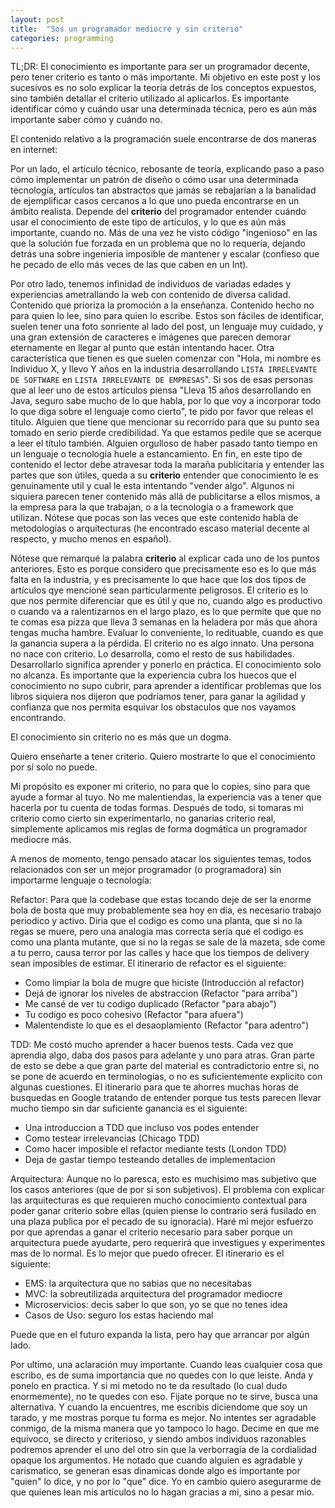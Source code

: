 ```yaml
---
layout: post
title:  "Sos un programador mediocre y sin criterio"
categories: programming
---
```


TL;DR: El conocimiento es importante para ser un programador decente, pero tener criterio es tanto o más importante. Mi objetivo en este post y los sucesivos es no solo explicar la teoría detrás de los conceptos expuestos, sino también detallar el criterio utilizado al aplicarlos. Es importante identificar cómo y cuándo usar una determinada técnica, pero es aún más importante saber cómo y cuándo no.

El contenido relativo a la programación suele encontrarse de dos maneras en internet:

Por un lado, el artículo técnico, rebosante de teoría, explicando paso a paso cómo implementar un patrón de diseño o cómo usar una determinada tecnología, artículos tan abstractos que jamás se rebajarían a la banalidad de ejemplificar casos cercanos a lo que uno pueda encontrarse en un ámbito realista. Depende del **criterio** del programador entender cuándo usar el conocimiento de este tipo de artículos, y lo que es aún más importante, cuando no. Más de una vez he visto código "ingenioso" en las que la solución fue forzada en un problema que no lo requería, dejando detrás una sobre ingenieria imposible de mantener y escalar (confieso que he pecado de ello más veces de las que caben en un Int).

Por otro lado, tenemos infinidad de individuos de variadas edades y experiencias ametrallando la web con contenido de diversa calidad. Contenido que prioriza la promoción a la enseñanza. Contenido hecho no para quien lo lee, sino para quien lo escribe. Estos son fáciles de identificar, suelen tener una foto sonriente al lado del post, un lenguaje muy cuidado, y una gran extensión de caracteres e imágenes que parecen demorar eternamente en llegar al punto que están intentando hacer. Otra característica que tienen es que suelen comenzar con "Hola, mi nombre es Individuo X, y llevo Y años en la industria desarrollando `LISTA IRRELEVANTE DE SOFTWARE` en `LISTA IRRELEVANTE DE EMPRESAS`". Si sos de esas personas que al leer uno de estos artículos piensa "Lleva 15 años desarrollando en Java, seguro sabe mucho de lo que habla, por lo que voy a incorporar todo lo que diga sobre el lenguaje como cierto", te pido por favor que releas el título. Alguien que tiene que mencionar su recorrido para que su punto sea tomado en serio pierde credibilidad. Ya que estamos pedile que se acerque a leer el título también. Alguien orgulloso de haber pasado tanto tiempo en un lenguaje o tecnología huele a estancamiento. En fin, en este tipo de contenido el lector debe atravesar toda la maraña publicitaria y entender las partes que son útiles, queda a su **criterio** entender que conocimiento le es genuinamente util y cual le esta intentando "vender algo". Algunos ni siquiera parecen tener contenido más allá de publicitarse a ellos mismos, a la empresa para la que trabajan, o a la tecnología o a framework que utilizan. Nótese que pocas son las veces que este contenido habla de metodologías o arquitecturas (he encontrado escaso material decente al respecto, y mucho menos en español).

Nótese que remarqué la palabra **criterio** al explicar cada uno de los puntos anteriores. Esto es porque considero que precisamente eso es lo que más falta en la industria, y es precisamente lo que hace que los dos tipos de artículos qye mencioné sean particularmente peligrosos. El criterio es lo que nos permite diferenciar que es útil y que no, cuando algo es productivo o cuando va a ralentizarnos en el largo plazo, es lo que permite que que no te comas esa pizza que lleva 3 semanas en la heladera por más que ahora tengas mucha hambre. Evaluar lo conveniente, lo redituable, cuando es que la ganancia supera a la pérdida. El criterio no es algo innato. Una persona no nace con criterio. Lo desarrolla, como el resto de sus habilidades. Desarrollarlo significa aprender y ponerlo en práctica. El conocimiento solo no alcanza. Es importante que la experiencia cubra los huecos que el conocimiento no supo cubrir, para aprender a identificar problemas que los libros siquiera nos dijeron que podríamos tener, para ganar la agilidad y confianza que nos permita esquivar los obstaculos que nos vayamos encontrando.

El conocimiento sin criterio no es más que un dogma.

Quiero enseñarte a tener criterio. Quiero mostrarte lo que el conocimiento por sí solo no puede.

Mi propósito es exponer mi criterio, no para que lo copies, sino para que ayude a formar al tuyo. No me malentiendas, la experiencia vas a tener que hacerla por tu cuenta de todas formas. Después de todo, si tomaras mi criterio como cierto sin experimentarlo, no ganarias criterio real, simplemente aplicamos mis reglas de forma dogmática un programador mediocre más.

A menos de momento, tengo pensado atacar los siguientes temas, todos relacionados con ser un mejor programador (o programadora) sin importarme lenguaje o tecnología:

Refactor: Para que la codebase que estas tocando deje de ser la enorme bola de bosta que muy probablemente sea hoy en día, es necesario trabajo periodico y activo. Diria que el codigo es como una planta, que si no la regas se muere, pero una analogia mas correcta sería que el codigo es como una planta mutante, que si no la regas se sale de la mazeta, sde come a tu perro, causa terror por las calles y hace que los tiempos de delivery sean imposibles de estimar. El itinerario de refactor es el siguiente:
- Como limpiar la bola de mugre que hiciste (Introducción al refactor)
- Dejá de ignorar los niveles de abstraccion (Refactor "para arriba")
- Me cansé de ver tu codigo duplicado (Refactor "para abajo")
- Tu codigo es poco cohesivo (Refactor "para afuera")
- Malentendiste lo que es el desaoplamiento (Refactor "para adentro")

TDD: Me costó mucho aprender a hacer buenos tests. Cada vez que aprendia algo, daba dos pasos para adelante y uno para atras. Gran parte de esto se debe a que gran parte del material es contradictorio entre si, no se pone de acuerdo en terminologias, o no es suficientemente explicito con algunas cuestiones. El itinerario para que te ahorres muchas horas de busquedas en Google tratando de entender porque tus tests parecen llevar mucho tiempo sin dar suficiente ganancia es el siguiente:
- Una introduccion a TDD que incluso vos podes entender
- Como testear irrelevancias (Chicago TDD)
- Como hacer imposible el refactor mediante tests (London TDD)
- Deja de gastar tiempo testeando detalles de implementacion

Arquitectura: Aunque no lo paresca, esto es muchisimo mas subjetivo que los casos anteriores (que de por si son subjetivos). El problema con explicar las arquitecturas es que requieren mucho conocimiento contextual para poder ganar criterio sobre ellas (quien piense lo contrario será fusilado en una plaza publica por el pecado de su ignoracia). Haré mi mejor esfuerzo por que aprendas a ganar el criterio necesario para saber porque un arquitectura puede ayudarte, pero requerirá que investigues y experimentes mas de lo normal. Es lo mejor que puedo ofrecer. El itinerario es el siguiente:
- EMS: la arquitectura que no sabias que no necesitabas
- MVC: la sobreutilizada arquitectura del programador mediocre
- Microservicios: decis saber lo que son, yo se que no tenes idea
- Casos de Uso: seguro los estas haciendo mal

Puede que en el futuro expanda la lista, pero hay que arrancar por algún lado.

Por ultimo, una aclaración muy importante. Cuando leas cualquier cosa que escribo, es de suma importancia que no quedes con lo que leiste. Anda y ponelo en practica. Y si mi metodo no te da resultado (lo cual dudo enormemente), no te quedes con eso. Fijate porque no te sirve, busca una alternativa. Y cuando la encuentres, me escribis diciendome que soy un tarado, y me mostras porque tu forma es mejor. No intentes ser agradable conmigo, de la misma manera que yo tampoco lo hago. Decime en que me equivoco, se directo y criterioso, y siendo ambos individuos razonables podremos aprender el uno del otro sin que la verborragia de la cordialidad opaque los argumentos. He notado que cuando alguien es agradable y carismatico, se generan esas dinamicas donde algo es importante por "quien" lo dice, y no por lo "que" dice. Yo en cambio quiero asegurarme de que quienes lean mis articulos no lo hagan gracias a mi, sino a pesar mio.
